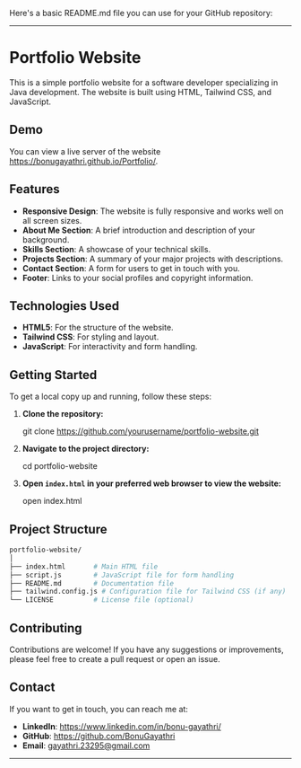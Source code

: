 Here's a basic README.md file you can use for your GitHub repository:

---

# Portfolio Website

This is a simple portfolio website for a software developer specializing in Java development. The website is built using HTML, Tailwind CSS, and JavaScript.

## Demo

You can view a live server of the website https://bonugayathri.github.io/Portfolio/.

## Features

- **Responsive Design**: The website is fully responsive and works well on all screen sizes.
- **About Me Section**: A brief introduction and description of your background.
- **Skills Section**: A showcase of your technical skills.
- **Projects Section**: A summary of your major projects with descriptions.
- **Contact Section**: A form for users to get in touch with you.
- **Footer**: Links to your social profiles and copyright information.

## Technologies Used

- **HTML5**: For the structure of the website.
- **Tailwind CSS**: For styling and layout.
- **JavaScript**: For interactivity and form handling.

## Getting Started

To get a local copy up and running, follow these steps:

1. **Clone the repository:**
    
    git clone https://github.com/yourusername/portfolio-website.git
    
2. **Navigate to the project directory:**
    
    cd portfolio-website
    
3. **Open `index.html` in your preferred web browser to view the website:**
    
    open index.html

## Project Structure

```bash
portfolio-website/
│
├── index.html       # Main HTML file
├── script.js        # JavaScript file for form handling
├── README.md        # Documentation file
├── tailwind.config.js # Configuration file for Tailwind CSS (if any)
└── LICENSE          # License file (optional)
```

## Contributing

Contributions are welcome! If you have any suggestions or improvements, please feel free to create a pull request or open an issue.

## Contact

If you want to get in touch, you can reach me at:

- **LinkedIn**: https://www.linkedin.com/in/bonu-gayathri/
- **GitHub**: https://github.com/BonuGayathri
- **Email**: gayathri.23295@gmail.com

---

